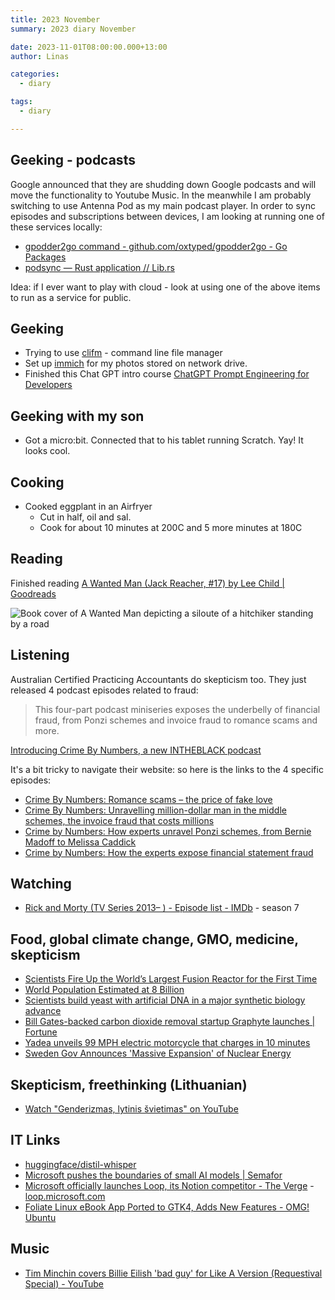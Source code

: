 ```yaml
---
title: 2023 November
summary: 2023 diary November

date: 2023-11-01T08:00:00.000+13:00
author: Linas

categories:
  - diary

tags:
  - diary

---
```


## Geeking - podcasts

Google announced that they are shudding down Google podcasts and will move the functionality to Youtube Music. In the meanwhile I am probably switching to use Antenna Pod as my main podcast player. In order to sync episodes and subscriptions between devices, I am looking at running one of these services locally:
* [gpodder2go command - github.com/oxtyped/gpodder2go - Go Packages](https://pkg.go.dev/github.com/oxtyped/gpodder2go)
* [podsync — Rust application // Lib.rs](https://lib.rs/crates/podsync)

Idea: if I ever want to play with cloud - look at using one of the above items to run as a service for public.


## Geeking 

* Trying to use [clifm](https://github.com/leo-arch/clifm/wiki/Introduction) - command line file manager
* Set up [immich](https://immich.app/) for my photos stored on network drive.
* Finished this Chat GPT intro course [ChatGPT Prompt Engineering for Developers](https://learn.deeplearning.ai/chatgpt-prompt-eng)

## Geeking with my son

* Got a micro:bit. Connected that to his tablet running Scratch. Yay! It looks cool.

## Cooking

* Cooked eggplant in an Airfryer
  * Cut in half, oil and sal.
  * Cook for about 10 minutes at 200C and 5 more minutes at 180C


## Reading

Finished reading [A Wanted Man (Jack Reacher, #17) by Lee Child | Goodreads](https://www.goodreads.com/en/book/show/13359067)

![Book cover of A Wanted Man depicting a siloute of a hitchiker standing by a road](/2023/2023-11-jack_reacher-wanted-man.jpg)

## Listening 

Australian Certified Practicing Accountants do skepticism too. They just released 4 podcast episodes related to fraud:

> This four-part podcast miniseries exposes the underbelly of financial  fraud, from Ponzi schemes and invoice fraud to romance scams and more.

[Introducing Crime By Numbers, a new INTHEBLACK podcast](https://intheblack.cpaaustralia.com.au/business-and-finance/introducing-crime-by-numbers-new-intheblack-podcast)

It's a bit tricky to navigate their website: so here is the links to the 4 specific episodes:

* [Crime By Numbers: Romance scams – the price of fake love](https://sites.libsyn.com/452592/INTHEBLACK/crime-by-numbers-romance-scams-the-price-of-fake-love)
* [Crime By Numbers: Unravelling million-dollar man in the middle schemes, the invoice fraud that costs millions](https://sites.libsyn.com/452592/INTHEBLACK/crime-by-numbers-unravelling-million-dollar-man-in-the-middle-schemes-the-invoice-fraud-that-costs-millions)
* [Crime by Numbers: How experts unravel Ponzi schemes, from Bernie Madoff to Melissa Caddick](https://sites.libsyn.com/452592/INTHEBLACK/crime-by-numbers-how-experts-unravel-ponzi-schemes-from-bernie-madoff-to-melissa-caddick)
* [Crime by Numbers: How the experts expose financial statement fraud](https://sites.libsyn.com/452592/INTHEBLACK/how-the-experts-expose-financial-statement-fraud)

## Watching

* [Rick and Morty (TV Series 2013– ) - Episode list - IMDb](https://www.imdb.com/title/tt2861424/episodes/?season=7) - season 7

## Food, global climate change, GMO, medicine, skepticism

* [Scientists Fire Up the World’s Largest Fusion Reactor for the First Time](https://singularityhub.com/2023/11/02/scientists-fire-up-the-worlds-largest-fusion-reactor-for-the-first-time/)
* [World Population Estimated at 8 Billion](https://www.census.gov/library/stories/2023/11/world-population-estimated-eight-billion.html)
* [Scientists build yeast with artificial DNA in a major synthetic biology advance](https://www.axios.com/2023/11/09/synthetic-biology-yeast-artificial-genome)
* [Bill Gates-backed carbon dioxide removal startup Graphyte launches | Fortune](https://fortune.com/2023/11/13/bill-gates-backed-startup-carbon-dioxide-removal-climate-change-photosynthesis/)
* [Yadea unveils 99 MPH electric motorcycle that charges in 10 minutes](https://electrek.co/2023/11/11/yadea-unveils-99-mph-electric-motorcycle-that-charges-in-10-minutes/)
* [Sweden Gov Announces 'Massive Expansion' of Nuclear Energy](https://greeninvesting.co/2023/11/sweden-gov-announces-massive-expansion-of-nuclear-energy/)

## Skepticism, freethinking (Lithuanian)

* [Watch "Genderizmas, lytinis švietimas" on YouTube](https://youtu.be/F1DrEOz_wPM?si=-x9J2KTy8EOllsjR)

## IT Links

* [huggingface/distil-whisper](https://github.com/huggingface/distil-whisper)
* [Microsoft pushes the boundaries of small AI models | Semafor](https://www.semafor.com/article/11/01/2023/microsoft-pushes-the-boundaries-of-small-ai-models)
* [Microsoft officially launches Loop, its Notion competitor - The Verge](https://www.theverge.com/2023/11/15/23959801/microsoft-loop-launch-notion-competitor) - [loop.microsoft.com](https://loop.microsoft.com/)
* [Foliate Linux eBook App Ported to GTK4, Adds New Features - OMG! Ubuntu](https://www.omgubuntu.co.uk/2023/11/foliate-ebook-app-major-update)

## Music

* [Tim Minchin covers Billie Eilish 'bad guy' for Like A Version (Requestival Special) - YouTube](https://www.youtube.com/watch?v=H3BbtND_DAI)
